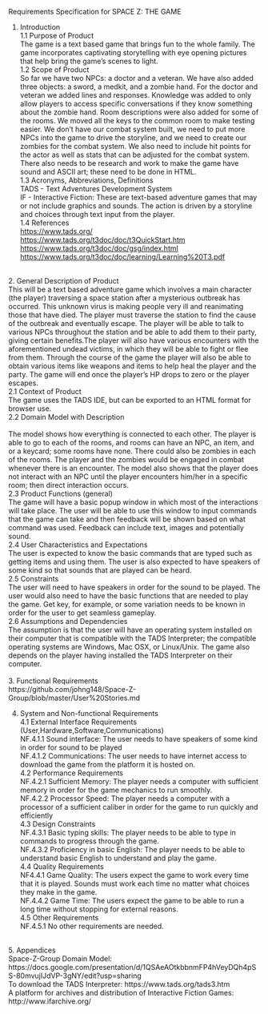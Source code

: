Requirements Specification for SPACE Z: THE GAME
1. Introduction<br />
1.1 Purpose of Product<br />
The game is a text based game that brings fun to the whole family. The game incorporates captivating storytelling with eye opening pictures that help bring the game’s scenes to light. <br />
1.2 Scope of Product<br />
So far we have two NPCs: a doctor and a veteran. We have also added three objects: a sword, a medkit, and a zombie hand. For the doctor and veteran we added lines and responses. Knowledge was added to only allow players to access specific conversations if they know something about the zombie hand. Room descriptions were also added for some of the rooms. We moved all the keys to the common room to make testing easier. We don’t have our combat system built, we need to put more NPCs into the game to drive the storyline, and we need to create our zombies for the combat system. We also need to include hit points for the actor as well as stats that can be adjusted for the combat system. There also needs to be research and work to make the game have sound and ASCII art; these need to be done in HTML.<br />
1.3 Acronyms, Abbreviations, Definitions<br />
TADS - Text Adventures Development System<br />
IF - Interactive Fiction: These are text-based adventure games that may or not include graphics and sounds. The action is driven by a storyline and choices through text input from the player.<br />
1.4 References<br />
https://www.tads.org/ <br />
https://www.tads.org/t3doc/doc/t3QuickStart.htm <br />
https://www.tads.org/t3doc/doc/gsg/index.html <br />
https://www.tads.org/t3doc/doc/learning/Learning%20T3.pdf <br />
 <br />
2. General Description of Product<br />
This will be a text based adventure game which involves a main character (the player) traversing a space station after a mysterious outbreak has occurred. This unknown virus is making people very ill and reanimating those that have died. The player must traverse the station to find the cause of the outbreak and eventually escape. The player will be able to talk to various NPCs throughout the station and be able to add them to their party, giving certain benefits.The player will also have various encounters with the aforementioned undead victims, in which they will be able to fight or flee from them. Through the course of the game the player will also be able to obtain various items like weapons and items to help heal the player and the party. The game will end once the player’s HP drops to zero or the player escapes.<br />
2.1 Context of Product<br />
The game uses the TADS IDE, but can be exported to an HTML format for browser use. <br />
2.2 Domain Model with Description<br />
<br />
The model shows how everything is connected to each other. The player is able to go to each of the rooms, and rooms can have an NPC, an item, and or a keycard; some rooms have none. There could also be zombies in each of the rooms. The player and the zombies would be engaged in combat whenever there is an encounter. The model also shows that the player does not interact with an NPC until the player encounters him/her in a specific room; then direct interaction occurs. <br />
2.3 Product Functions (general)<br />
The game will have a basic popup window in which most of the interactions will take place. The user will be able to use this window to input commands that the game can take and then feedback will be shown based on what command was used. Feedback can include text, images and potentially sound.<br />
2.4 User Characteristics and Expectations<br />
The user is expected to know the basic commands that are typed such as getting items and using them. The user is also expected to have speakers of some kind so that sounds that are played can be heard. <br />
2.5 Constraints<br />
The user will need to have speakers in order for the sound to be played. The user would also need to have the basic functions that are needed to play the game. Get key, for example, or some variation needs to be known in order for the user to get seamless gameplay. <br />
2.6 Assumptions and Dependencies<br />
The assumption is that the user will have an operating system installed on their computer that is compatible with the TADS Interpreter; the compatible operating systems are Windows, Mac OSX, or Linux/Unix. The game also depends on the player having installed the TADS Interpreter on their computer.<br />
 <br />
3. Functional Requirements<br />
https://github.com/johng148/Space-Z-Group/blob/master/User%20Stories.md <br />
 
4. System and Non-functional Requirements<br />
4.1 External Interface Requirements (User,Hardware,Software,Communications)<br />
NF.4.1.1 Sound interface: The user needs to have speakers of some kind in order for sound to be played<br />
NF.4.1.2 Communications: The user needs to have internet access to download the game from the platform it is hosted on.<br />
4.2 Performance Requirements<br />
NF.4.2.1 Sufficient Memory: The player needs a computer with sufficient memory in order for the game mechanics to run smoothly.<br />
NF.4.2.2 Processor Speed: The player needs a computer with a processor of a sufficient caliber in order for the game to run quickly and efficiently<br />
4.3 Design Constraints<br />
NF.4.3.1 Basic typing skills: The player needs to be able to type in commands to progress through the game.<br />
NF.4.3.2 Proficiency in basic English: The player needs to be able to understand basic English to understand and play the game.<br />
4.4 Quality Requirements<br />
NF4.4.1 Game Quality: The users expect the game to work every time that it is played. Sounds must work each time no matter what choices they make in the game. <br />
NF.4.4.2 Game Time: The users expect the game to be able to run a long time without stopping for external reasons.<br />
4.5 Other Requirements<br />
NF.4.5.1 No other requirements are needed.<br />
<br />
5. Appendices<br />
Space-Z-Group Domain Model: https://docs.google.com/presentation/d/1QSAeAOtkbbnmFP4hVeyDQh4pSS-80mvujIJdVP-3gNY/edit?usp=sharing <br />
To download the TADS Interpreter: https://www.tads.org/tads3.htm <br />
A platform for archives and distribution of Interactive Fiction Games: http://www.ifarchive.org/ <br />
<br />
